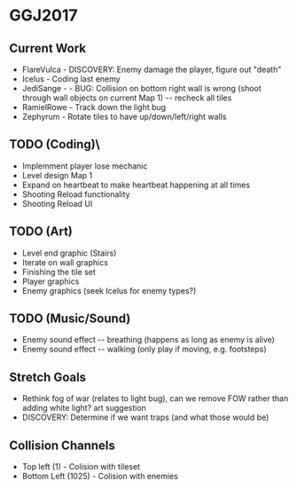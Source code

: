 # GGJ2017

## Current Work
- FlareVulca - DISCOVERY: Enemy damage the player, figure out "death"
- Icelus - Coding last enemy
- JediSange - - BUG: Collision on bottom right wall is wrong (shoot through wall objects on current Map 1) -- recheck all tiles
- RamielRowe - Track down the light bug
- Zephyrum - Rotate tiles to have up/down/left/right walls

## TODO (Coding)\
- Implemment player lose mechanic
- Level design Map 1
- Expand on heartbeat to make heartbeat happening at all times
- Shooting Reload functionality
- Shooting Reload UI

## TODO (Art)
- Level end graphic (Stairs)
- Iterate on wall graphics
- Finishing the tile set
- Player graphics
- Enemy graphics (seek Icelus for enemy types?)

## TODO (Music/Sound)
- Enemy sound effect -- breathing (happens as long as enemy is alive)
- Enemy sound effect -- walking (only play if moving, e.g. footsteps)

## Stretch Goals
- Rethink fog of war (relates to light bug), can we remove FOW rather than adding white light? art suggestion
- DISCOVERY: Determine if we want traps (and what those would be)

## Collision Channels
- Top left (1) - Colision with tileset
- Bottom Left (1025) - Colision with enemies
